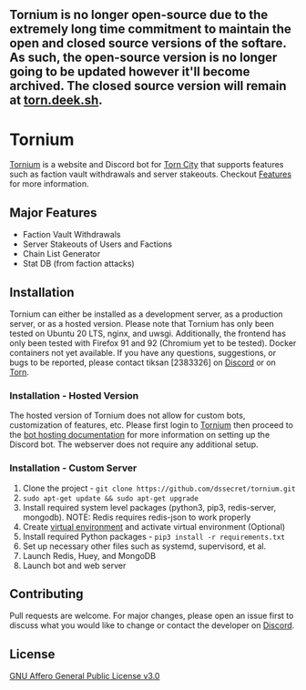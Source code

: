 ## Tornium is no longer open-source due to the extremely long time commitment to maintain the open and closed source versions of the softare. As such, the open-source version is no longer going to be updated however it'll become archived. The closed source version will remain at [torn.deek.sh](https://torn.deek.sh).

# Tornium
[Tornium](https://torn.deek.sh) is a website and Discord bot for [Torn City](https://torn.com) that supports features such as faction vault withdrawals and server stakeouts. Checkout [Features](#features) for more information.

## Major Features
 - Faction Vault Withdrawals
 - Server Stakeouts of Users and Factions
 - Chain List Generator
 - Stat DB (from faction attacks)

## Installation
Tornium can either be installed as a development server, as a production server, or as a hosted version.
Please note that Tornium has only been tested on Ubuntu 20 LTS, nginx, and uwsgi. Additionally, the frontend has only been tested with Firefox 91 and 92 (Chromium yet to be tested).
Docker containers not yet available.
If you have any questions, suggestions, or bugs to be reported, please contact tiksan [2383326] on [Discord](https://discordapp.com/users/695828257949352028) or on [Torn](https://www.torn.com/profiles.php?XID=2383326).

### Installation - Hosted Version
The hosted version of Tornium does not allow for custom bots, customization of features, etc. Please first login to [Tornium](https://torn.deek.sh/login) then proceed to the [bot hosting documentation](https://torn.deek.sh/bot/host) for more information on setting up the Discord bot. The webserver does not require any additional setup.

### Installation - Custom Server
1. Clone the project - `git clone https://github.com/dssecret/tornium.git`
2. `sudo apt-get update && sudo apt-get upgrade`
3. Install required system level packages (python3, pip3, redis-server, mongodb). NOTE: Redis requires redis-json to work properly
4. Create [virtual environment](https://linoxide.com/how-to-create-python-virtual-environment-on-ubuntu-20-04/) and activate virtual environment (Optional)
5. Install required Python packages - `pip3 install -r requirements.txt`
6. Set up necessary other files such as systemd, supervisord, et al.
7. Launch Redis, Huey, and MongoDB
8. Launch bot and web server


## Contributing
Pull requests are welcome. For major changes, please open an issue first to discuss what you would like to change or contact the developer on [Discord](https://discordapp.com/users/695828257949352028).

## License
[GNU Affero General Public License v3.0](https://github.com/dssecret/tornium/blob/master/LICENSE)
